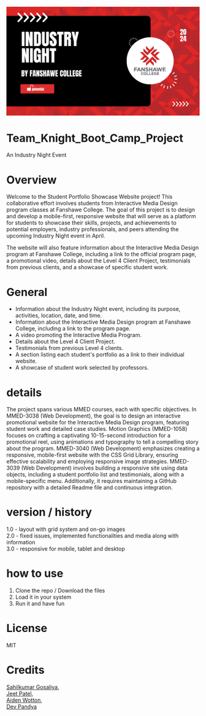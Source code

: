 ![BOOT CAMP](images/Thumbnail_for_video.png)

# Team_Knight_Boot_Camp_Project
 
An Industry Night Event 
 
# Overview

Welcome to the Student Portfolio Showcase Website project! This collaborative effort involves students from Interactive Media Design program classes at Fanshawe College. The goal of this project is to design and develop a mobile-first, responsive website that will serve as a platform for students to showcase their skills, projects, and achievements to potential employers, industry professionals, and peers attending the upcoming Industry Night event in April. 

The website will also feature information about the Interactive Media Design program at Fanshawe College, including a link to the official program page, a promotional video, details about the Level 4 Client Project, testimonials from previous clients, and a showcase of specific student work.


# General

- Information about the Industry Night event, including its purpose, activities, location, date, and time.
- Information about the Interactive Media Design program at Fanshawe College, including a link to the program page.
- A video promoting the Interactive Media Program.
- Details about the Level 4 Client Project.
- Testimonials from previous Level 4 clients.
- A section listing each student's portfolio as a link to their individual website.
- A showcase of student work selected by professors.

# details
The project spans various MMED courses, each with specific objectives. In MMED-3038 (Web Development), the goal is to design an interactive promotional website for the Interactive Media Design program, featuring student work and detailed case studies. Motion Graphics (MMED-1058) focuses on crafting a captivating 10-15-second introduction for a promotional reel, using animations and typography to tell a compelling story about the program. MMED-3040 (Web Development) emphasizes creating a responsive, mobile-first website with the CSS Grid Library, ensuring effective scalability and employing responsive image strategies. MMED-3039 (Web Development) involves building a responsive site using data objects, including a student portfolio list and testimonials, along with a mobile-specific menu. Additionally, it requires maintaining a GitHub repository with a detailed Readme file and continuous integration.

# version / history
1.0 - layout with grid system and on-go images <br>
2.0 - fixed issues, implemented functionalities and media along with information <br>
3.0 - responsive for mobile, tablet and desktop <br>

# how to use
1. Clone the repo / Download the files
2. Load it in your system
3. Run it and have fun


# License 
MIT

# Credits
[Sahilkumar Gosaliya](https://github.com/Sahil11gosaliya), <br>
[Jeet Patel](https://github.com/pjeet1507), <br>
[Aiden Wotton](https://github.com/a-wotton), <br>
[Dev Pandya](https://github.com/Devveking08)
